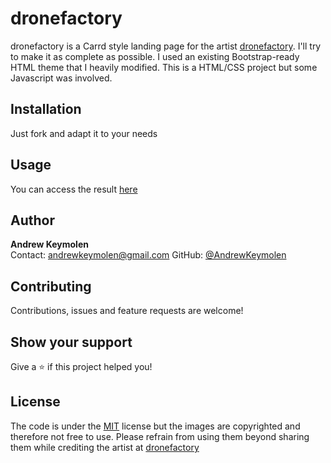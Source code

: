 # dronefactory

dronefactory is a Carrd style landing page for the artist [dronefactory](https://www.instagram.com/dronefactoryart/). I'll try to make it as complete as possible.  I used an existing Bootstrap-ready HTML theme that I heavily modified. This is a HTML/CSS project but some Javascript was involved.

## Installation

Just fork and adapt it to your needs

## Usage

You can access the result [here](https://dronefactory.art/)

## Author

<b>Andrew Keymolen</b>  
Contact: andrewkeymolen@gmail.com
GitHub: [@AndrewKeymolen](https://github.com/AndrewKeymolen)

## Contributing

Contributions, issues and feature requests are welcome!

## Show your support

Give a ⭐ if this project helped you!

## License

The code is under the [MIT](https://choosealicense.com/licenses/mit/) license but the images are copyrighted and therefore not free to use. Please refrain from using them beyond sharing them while crediting the artist at [dronefactory](https://www.instagram.com/dronefactoryart/)
